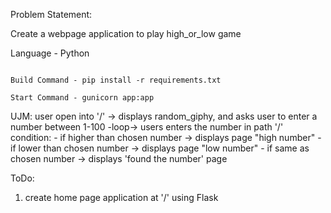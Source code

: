 Problem Statement:

Create a webpage application to play high_or_low game

Language - Python
```

Build Command - pip install -r requirements.txt

Start Command - gunicorn app:app

```


UJM:
user open into '/' -> displays random_giphy, and asks user to enter a number between 1-100 -loop-> users enters the number in path '/<int>'
condition: 
    - if higher than chosen number
      -> displays page "high number"
    - if lower than chosen number
      -> displays page "low number"
    - if same as chosen number
      -> displays 'found the number' page


ToDo:
1. create home page application at '/' using Flask
    